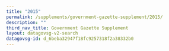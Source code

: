 ```yaml
---
title: "2015"
permalink: /supplements/government-gazette-supplement/2015/
description: ""
third_nav_title: Government Gazette Supplement
layout: datagovsg-v2-search
datagovsg-id: d_6beba32947f18fc9257318f2a38332b0
---
```

